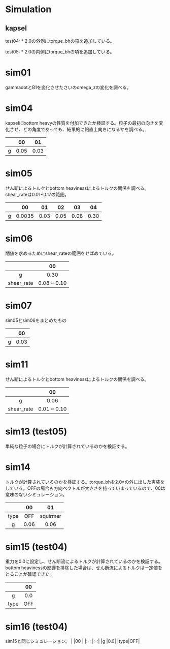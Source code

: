# Simulation

## kapsel
test04: * 2.0の外側にtorque_bhの項を追加している。

test05: * 2.0の内側にtorque_bhの項を追加している。

# sim01
gammadotとB1を変化させたさいのomega_zの変化を調べる。

# sim04
kapselにbottom heavyの性質を付加できたか検証する。粒子の最初の向きを変化させ、どの角度であっても、結果的に鉛直上向きになるかを調べる。

|   |00   |01  |
|:-:|:-:  |:-: |
|g  |0.05 |0.03|

# sim05
せん断によるトルクとbottom heavinessによるトルクの関係を調べる。shear_rateは0.01~0.17の範囲。

|   |00    |01  |02  |03  |04  |
|:-:|:-:   |:-: |:-: |:-: |:-: |
|g  |0.0035|0.03|0.05|0.08|0.30|

# sim06
閾値を求めるためにshear_rateの範囲をせばめている。

|          |00         |
|:-:       |:-:        |
|g         |0.30       |
|shear_rate|0.08 ~ 0.10|

# sim07
sim05とsim06をまとめたもの

|   |00  |
|:-:|:-: |
|g  |0.03|

# sim11
せん断によるトルクとbottom heavinessによるトルクの関係を調べる。

|          |00         |
|:-:       |:-:        |
|g         |0.06       |
|shear_rate|0.01 ~ 0.10|

# sim13 (test05)
単純な粒子の場合にトルクが計算されているのかを検証する。

# sim14
トルクが計算されているのかを検証する。torque_bhを2.0*の外に出した実装をしている。OFFの場合も方向ベクトルが大きさを持っていまっているので、00は意味のないシミュレーション。

|    |00  |01      |
|:-: |:-: |:-:     |
|type|OFF |squirmer|
|g   |0.06|0.06    |

# sim15 (test04)
重力を0.0に設定し、せん断流によるトルクが計算されているのかを検証する。bottom heavinessの影響を排除した場合は、せん断流によるトルクは一定値をとることが確認できた。

|    |00 |
|:-: |:-:|
|g   |0.0|
|type|OFF|

# sim16 (test04)
sim15と同じシミュレーション。
|    |00 |
|:-: |:-:|
|g   |0.0|
|type|OFF|